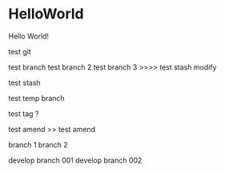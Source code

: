 # HelloWorld
Hello World!

test git

test branch
test branch 2
test branch 3  >>>>  test stash modify

test stash

test temp branch

test tag ?

test amend >> test amend

branch 1
branch 2

develop branch 001
develop branch 002